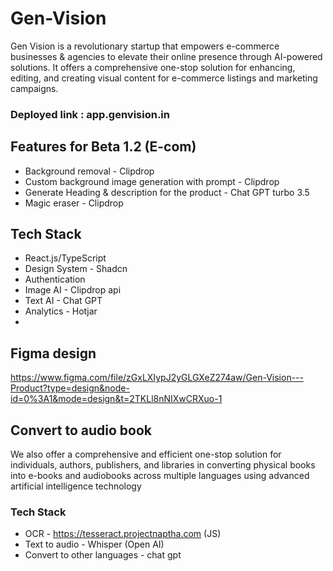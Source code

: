 # Gen-Vision
Gen Vision is a revolutionary startup that empowers e-commerce businesses & agencies to elevate their online presence through AI-powered solutions. It offers a comprehensive one-stop solution for enhancing, editing, and creating visual content for e-commerce listings and marketing campaigns.

### Deployed link : app.genvision.in

## Features for Beta 1.2 (E-com)
- Background removal  - Clipdrop
- Custom background image generation with prompt - Clipdrop
- Generate Heading & description for the product - Chat GPT turbo 3.5
- Magic eraser - Clipdrop

## Tech Stack
- React.js/TypeScript
- Design System - Shadcn
- Authentication
- Image AI - Clipdrop api
- Text AI - Chat GPT
- Analytics - Hotjar
- 
## Figma design 
https://www.figma.com/file/zGxLXIypJ2yGLGXeZ274aw/Gen-Vision---Product?type=design&node-id=0%3A1&mode=design&t=2TKLl8nNIXwCRXuo-1

## Convert to audio book
We also offer a comprehensive and efficient one-stop solution for individuals, authors, publishers, and libraries in converting physical books into e-books and audiobooks across multiple languages using advanced artificial intelligence technology
### Tech Stack
- OCR - https://tesseract.projectnaptha.com  (JS)
- Text to audio - Whisper (Open AI)
- Convert to other languages - chat gpt
